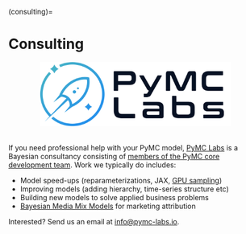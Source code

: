 (consulting)=
# Consulting

<center><a href="https://www.pymc-labs.io/"><img src="https://github.com/pymc-labs/brand/blob/main/logos/4-pymc-labs-transp-black.png?raw=true" class="center" width="75%"></a></center>
<br>

If you need professional help with your PyMC model, [PyMC Labs](https://www.pymc-labs.io) is a Bayesian consultancy consisting of [members of the PyMC core development team](https://www.pymc-labs.io/team/). Work we typically do includes:
* Model speed-ups (reparameterizations, JAX, [GPU sampling](https://www.pymc-labs.io/blog-posts/pymc-stan-benchmark/))
* Improving models (adding hierarchy, time-series structure etc)
* Building new models to solve applied business problems
* [Bayesian Media Mix Models](https://www.pymc-labs.io/blog-posts/bayesian-media-mix-modeling-for-marketing-optimization/) for marketing attribution

Interested? Send us an email at [info@pymc-labs.io](mailto:info@pymc-labs.io).
